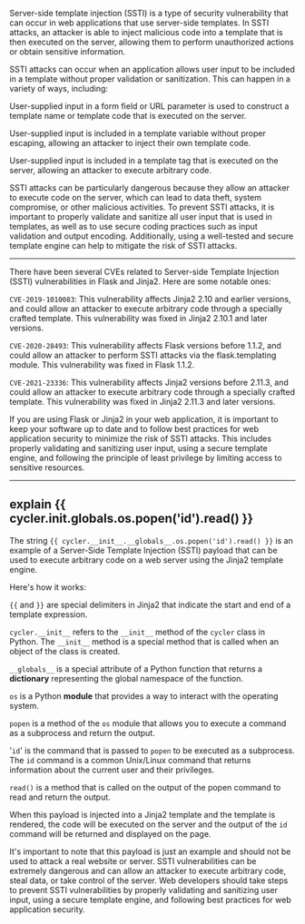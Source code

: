 Server-side template injection (SSTI) is a type of security vulnerability that can occur in web applications that use server-side templates. In SSTI attacks, an attacker is able to inject malicious code into a template that is then executed on the server, allowing them to perform unauthorized actions or obtain sensitive information.

SSTI attacks can occur when an application allows user input to be included in a template without proper validation or sanitization. This can happen in a variety of ways, including:

User-supplied input in a form field or URL parameter is used to construct a template name or template code that is executed on the server.

User-supplied input is included in a template variable without proper escaping, allowing an attacker to inject their own template code.

User-supplied input is included in a template tag that is executed on the server, allowing an attacker to execute arbitrary code.

SSTI attacks can be particularly dangerous because they allow an attacker to execute code on the server, which can lead to data theft, system compromise, or other malicious activities. To prevent SSTI attacks, it is important to properly validate and sanitize all user input that is used in templates, as well as to use secure coding practices such as input validation and output encoding. Additionally, using a well-tested and secure template engine can help to mitigate the risk of SSTI attacks.


---------------------------------------

There have been several CVEs related to Server-side Template Injection (SSTI) vulnerabilities in Flask and Jinja2. Here are some notable ones:

`CVE-2019-1010083`: This vulnerability affects Jinja2 2.10 and earlier versions, and could allow an attacker to execute arbitrary code through a specially crafted template. This vulnerability was fixed in Jinja2 2.10.1 and later versions.

`CVE-2020-28493`: This vulnerability affects Flask versions before 1.1.2, and could allow an attacker to perform SSTI attacks via the flask.templating module. This vulnerability was fixed in Flask 1.1.2.

`CVE-2021-23336`: This vulnerability affects Jinja2 versions before 2.11.3, and could allow an attacker to execute arbitrary code through a specially crafted template. This vulnerability was fixed in Jinja2 2.11.3 and later versions.

If you are using Flask or Jinja2 in your web application, it is important to keep your software up to date and to follow best practices for web application security to minimize the risk of SSTI attacks. This includes properly validating and sanitizing user input, using a secure template engine, and following the principle of least privilege by limiting access to sensitive resources.

-----------------------------------------------

## explain {{ cycler.__init__.__globals__.os.popen('id').read() }} 

The string `{{ cycler.__init__.__globals__.os.popen('id').read() }}` is an example of a Server-Side Template Injection (SSTI) payload that can be used to execute arbitrary code on a web server using the Jinja2 template engine.

Here's how it works:

`{{` and `}}` are special delimiters in Jinja2 that indicate the start and end of a template expression.

`cycler.__init__` refers to the `__init__` method of the `cycler` class in Python. The `__init__` method is a special method that is called when an object of the class is created.

`__globals__` is a special attribute of a Python function that returns a **dictionary** representing the global namespace of the function.

`os` is a Python **module** that provides a way to interact with the operating system.

`popen` is a method of the `os` module that allows you to execute a command as a subprocess and return the output.

'`id`' is the command that is passed to `popen` to be executed as a subprocess. The `id` command is a common Unix/Linux command that returns information about the current user and their privileges.

`read()` is a method that is called on the output of the popen command to read and return the output.

When this payload is injected into a Jinja2 template and the template is rendered, the code will be executed on the server and the output of the `id` command will be returned and displayed on the page.

It's important to note that this payload is just an example and should not be used to attack a real website or server. SSTI vulnerabilities can be extremely dangerous and can allow an attacker to execute arbitrary code, steal data, or take control of the server. Web developers should take steps to prevent SSTI vulnerabilities by properly validating and sanitizing user input, using a secure template engine, and following best practices for web application security.
